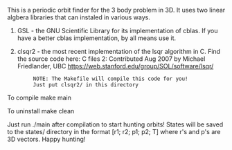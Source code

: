 This is a periodic orbit finder for the 3 body problem in 3D. It uses two 
linear algbera libraries that can instaled in various ways.

1. GSL - the GNU Scientific Library for its implementation of cblas.
   If you have a better cblas implementation, by all means use it.

2. clsqr2 - the most recent implementation of the lsqr algorithm in C.
            Find the source code here: 
            C files 2: Contributed Aug 2007 by Michael Friedlander, UBC
            https://web.stanford.edu/group/SOL/software/lsqr/

            NOTE: The Makefile will compile this code for you! 
            Just put clsqr2/ in this directory

To compile
	make main

To uninstall 
	make clean



Just run ./main after compilation to start hunting orbits! States will be saved to the states/ directory in the format [r1; r2; p1; p2; T] where r's and p's are 3D vectors. Happy hunting!
